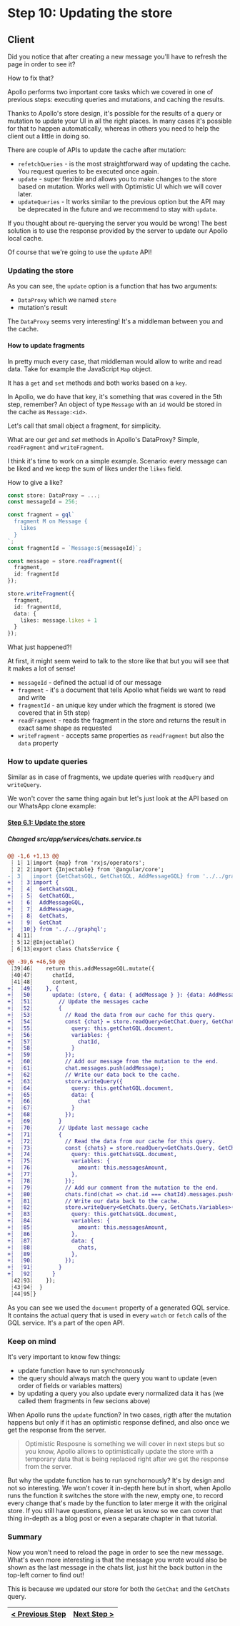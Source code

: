 # Step 10: Updating the store

[//]: # (head-end)


## Client

Did you notice that after creating a new message you'll have to refresh the page in order to see it?

How to fix that?

Apollo performs two important core tasks which we covered in one of previous steps: executing queries and mutations, and caching the results.

Thanks to Apollo's store design, it's possible for the results of a query or mutation to update your UI in all the right places. In many cases it's possible for that to happen automatically, whereas in others you need to help the client out a little in doing so.

There are couple of APIs to update the cache after mutation:

- `refetchQueries` - is the most straightforward way of updating the cache. You request queries to be executed once again.
- `update` - super flexible and allows you to make changes to the store based on mutation. Works well with Optimistic UI which we will cover later.
- `updateQueries` - It works similar to the previous option but the API may be deprecated in the future and we recommend to stay with `update`.

If you thought about re-querying the server you would be wrong! The best solution is to use the response provided by the server to update our Apollo local cache.

Of course that we're going to use the `update` API!

### Updating the store

As you can see, the `update` option is a function that has two arguments:

- `DataProxy` which we named `store`
- mutation's result

The `DataProxy` seems very interesting! It's a middleman between you and the cache.

#### How to update fragments

In pretty much every case, that middleman would allow to write and read data. Take for example the JavaScript `Map` object.

It has a `get` and `set` methods and both works based on a `key`.

In Apollo, we do have that key, it's something that was covered in the 5th step, remember? An object of type `Message` with an `id` would be stored in the cache as `Message:<id>`.

Let's call that small object a fragment, for simplicity.

What are our _get_ and _set_ methods in Apollo's DataProxy? Simple, `readFragment` and `writeFragment`.

I think it's time to work on a simple example. Scenario: every message can be liked and we keep the sum of likes under the `likes` field.

How to give a like?

```typescript
const store: DataProxy = ...;
const messageId = 256;

const fragment = gql`
  fragment M on Message {
    likes
  }
`;
const fragmentId = `Message:${messageId}`;

const message = store.readFragment({
  fragment,
  id: fragmentId
});

store.writeFragment({
  fragment,
  id: fragmentId,
  data: {
    likes: message.likes + 1
  }
});
```

What just happened?!

At first, it might seem weird to talk to the store like that but you will see that it makes a lot of sense!

 - `messageId` - defined the actual id of our message
 - `fragment` - it's a document that tells Apollo what fields we want to read and write
 - `fragmentId` - an unique key under which the fragment is stored (we covered that in 5th step)
 - `readFragment` - reads the fragment in the store and returns the result in exact same shape as requested
 - `writeFragment` - accepts same properties as `readFragment` but also the `data` property

### How to update queries

Similar as in case of fragments, we update queries with `readQuery` and `writeQuery`.

We won't cover the same thing again but let's just look at the API based on our WhatsApp clone example:

[{]: <helper> (diffStep "6.1" module="client")

#### [Step 6.1: Update the store](https://github.com/Urigo/whatsapp-textrepo-angularcli-express/commit/c691b7b)

##### Changed src&#x2F;app&#x2F;services&#x2F;chats.service.ts
```diff
@@ -1,6 +1,13 @@
 ┊ 1┊ 1┊import {map} from 'rxjs/operators';
 ┊ 2┊ 2┊import {Injectable} from '@angular/core';
-┊ 3┊  ┊import {GetChatsGQL, GetChatGQL, AddMessageGQL} from '../../graphql';
+┊  ┊ 3┊import {
+┊  ┊ 4┊  GetChatsGQL,
+┊  ┊ 5┊  GetChatGQL,
+┊  ┊ 6┊  AddMessageGQL,
+┊  ┊ 7┊  AddMessage,
+┊  ┊ 8┊  GetChats,
+┊  ┊ 9┊  GetChat
+┊  ┊10┊} from '../../graphql';
 ┊ 4┊11┊
 ┊ 5┊12┊@Injectable()
 ┊ 6┊13┊export class ChatsService {
```
```diff
@@ -39,6 +46,50 @@
 ┊39┊46┊    return this.addMessageGQL.mutate({
 ┊40┊47┊      chatId,
 ┊41┊48┊      content,
+┊  ┊49┊    }, {
+┊  ┊50┊      update: (store, { data: { addMessage } }: {data: AddMessage.Mutation}) => {
+┊  ┊51┊        // Update the messages cache
+┊  ┊52┊        {
+┊  ┊53┊          // Read the data from our cache for this query.
+┊  ┊54┊          const {chat} = store.readQuery<GetChat.Query, GetChat.Variables>({
+┊  ┊55┊            query: this.getChatGQL.document,
+┊  ┊56┊            variables: {
+┊  ┊57┊              chatId,
+┊  ┊58┊            }
+┊  ┊59┊          });
+┊  ┊60┊          // Add our message from the mutation to the end.
+┊  ┊61┊          chat.messages.push(addMessage);
+┊  ┊62┊          // Write our data back to the cache.
+┊  ┊63┊          store.writeQuery({
+┊  ┊64┊            query: this.getChatGQL.document,
+┊  ┊65┊            data: {
+┊  ┊66┊              chat
+┊  ┊67┊            }
+┊  ┊68┊          });
+┊  ┊69┊        }
+┊  ┊70┊        // Update last message cache
+┊  ┊71┊        {
+┊  ┊72┊          // Read the data from our cache for this query.
+┊  ┊73┊          const {chats} = store.readQuery<GetChats.Query, GetChats.Variables>({
+┊  ┊74┊            query: this.getChatsGQL.document,
+┊  ┊75┊            variables: {
+┊  ┊76┊              amount: this.messagesAmount,
+┊  ┊77┊            },
+┊  ┊78┊          });
+┊  ┊79┊          // Add our comment from the mutation to the end.
+┊  ┊80┊          chats.find(chat => chat.id === chatId).messages.push(addMessage);
+┊  ┊81┊          // Write our data back to the cache.
+┊  ┊82┊          store.writeQuery<GetChats.Query, GetChats.Variables>({
+┊  ┊83┊            query: this.getChatsGQL.document,
+┊  ┊84┊            variables: {
+┊  ┊85┊              amount: this.messagesAmount,
+┊  ┊86┊            },
+┊  ┊87┊            data: {
+┊  ┊88┊              chats,
+┊  ┊89┊            },
+┊  ┊90┊          });
+┊  ┊91┊        }
+┊  ┊92┊      }
 ┊42┊93┊    });
 ┊43┊94┊  }
 ┊44┊95┊}
```

[}]: #

As you can see we used the `document` property of a generated GQL service. It contains the actual query that is used in every `watch` or `fetch` calls of the GQL service. It's a part of the open API.

### Keep on mind

It's very important to know few things:

- update function have to run synchronously
- the query should always match the query you want to update (even order of fields or variables matters)
- by updating a query you also update every normalized data it has (we called them fragments in few secions above)

When Apollo runs the `update` function? In two cases, rigth after the mutation happens but only if it has an optimistic response defined, and also once we get the response from the server.

> Optimistic Resposne is something we will cover in next steps but so you know, Apollo allows to optimistically update the store with a temporary data that is being replaced right after we get the response from the server.

But why the update function has to run synchornously? It's by design and not so interesting. We won't cover it in-depth here but in short, when Apollo runs the function it switches the store with the new, empty one, to record every change that's made by the function to later merge it with the original store. If you still have questions, please let us know so we can cover that thing in-depth as a blog post or even a separate chapter in that tutorial.

### Summary

Now you won't need to reload the page in order to see the new message. What's even more interesting is that the message you wrote would also be shown as the last message in the chats list, just hit the back button in the top-left corner to find out!

This is because we updated our store for both the `GetChat` and the `GetChats` query.


[//]: # (foot-start)

[{]: <helper> (navStep)

| [< Previous Step](https://github.com/Urigo/whatsapp-textrepo-angularcli-express/tree/master@1.3.1/.tortilla/manuals/views/step9.md) | [Next Step >](https://github.com/Urigo/whatsapp-textrepo-angularcli-express/tree/master@1.3.1/.tortilla/manuals/views/step11.md) |
|:--------------------------------|--------------------------------:|

[}]: #
